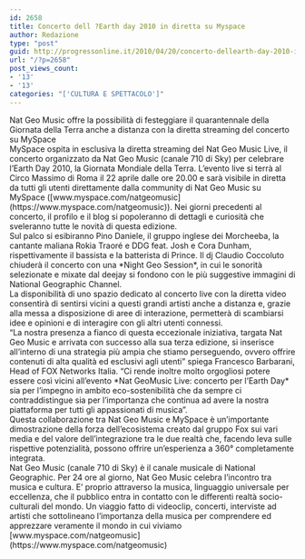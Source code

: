 ```yaml
---
id: 2658
title: Concerto dell ?Earth day 2010 in diretta su Myspace
author: Redazione
type: "post"
guid: http://progressonline.it/2010/04/20/concerto-dellearth-day-2010-in-diretta-su-myspace/
url: "/?p=2658"
post_views_count:
- '13'
- '13'
categories: "['CULTURA E SPETTACOLO']"
---
```


<div>Nat Geo Music offre la possibilità di festeggiare il quarantennale della Giornata della Terra anche a distanza con la diretta streaming del concerto su MySpace</div><div>MySpace ospita in esclusiva la diretta streaming del Nat Geo Music Live, il concerto organizzato da Nat Geo Music (canale 710 di Sky) per celebrare l’Earth Day 2010, la Giornata Mondiale della Terra. L’evento live si terrà al Circo Massimo di Roma il 22 aprile dalle ore 20.00 e sarà visibile in diretta da tutti gli utenti direttamente dalla community di Nat Geo Music su MySpace ([www.myspace.com/natgeomusic](https://www.myspace.com/natgeomusic)). Nei giorni precedenti al concerto, il profilo e il blog si popoleranno di dettagli e curiosità che sveleranno tutte le novità di questa edizione.</div><div>Sul palco si esibiranno Pino Daniele, il gruppo inglese dei Morcheeba, la cantante maliana Rokia Traoré e DDG feat. Josh e Cora Dunham, rispettivamente il bassista e la batterista di Prince. Il dj Claudio Coccoluto chiuderà il concerto con una *Night Geo Session*, in cui le sonorità selezionate e mixate dal deejay si fondono con le più suggestive immagini di National Geographic Channel.</div><div>La disponibilità di uno spazio dedicato al concerto live con la diretta video consentirà di sentirsi vicini a questi grandi artisti anche a distanza e, grazie alla messa a disposizione di aree di interazione, permetterà di scambiarsi idee e opinioni e di interagire con gli altri utenti connessi.</div><div>“La nostra presenza a fianco di questa eccezionale iniziativa, targata Nat Geo Music e arrivata con successo alla sua terza edizione, si inserisce all’interno di una strategia più ampia che stiamo perseguendo, ovvero offrire contenuti di alta qualità ed esclusivi agli utenti” spiega Francesco Barbarani, Head of FOX Networks Italia. “Ci rende inoltre molto orgogliosi potere essere così vicini all’evento *Nat GeoMusic Live: concerto per l’Earth Day* sia per l’impegno in ambito eco-sostenibilità che da sempre ci contraddistingue sia per l’importanza che continua ad avere la nostra piattaforma per tutti gli appassionati di musica”.</div><div>Questa collaborazione tra Nat Geo Music e MySpace è un’importante dimostrazione della forza dell’ecosistema creato dal gruppo Fox sui vari media e del valore dell’integrazione tra le due realtà che, facendo leva sulle rispettive potenzialità, possono offrire un’esperienza a 360° completamente integrata.</div><div> </div><div> </div><div>Nat Geo Music (canale 710 di Sky) è il canale musicale di National Geographic. Per 24 ore al giorno, Nat Geo Music celebra l’incontro tra musica e cultura. E’ proprio attraverso la musica, linguaggio universale per eccellenza, che il pubblico entra in contatto con le differenti realtà socio-culturali del mondo. Un viaggio fatto di videoclip, concerti, interviste ad artisti che sottolineano l’importanza della musica per comprendere ed apprezzare veramente il mondo in cui viviamo</div><div> </div><div> </div><div>[www.myspace.com/natgeomusic](https://www.myspace.com/natgeomusic)</div>
